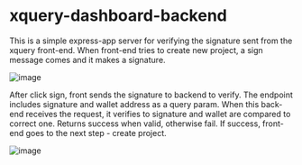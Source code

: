 # xquery-dashboard-backend

This is a simple express-app server for verifying the signature sent from the xquery front-end.
When front-end tries to create new project, a sign message comes and it makes a signature.

![image](https://user-images.githubusercontent.com/100922076/183118080-13e3c476-4f68-4ebd-81c3-1f1ae1abb33a.png)

After click sign, front sends the signature to backend to verify.
The endpoint includes signature and wallet address as a query param.
When this back-end receives the request, it verifies to signature and wallet are compared to correct one.
Returns success when valid, otherwise fail.
If success, front-end goes to the next step - create project.

![image](https://user-images.githubusercontent.com/100922076/183118746-e90e4a98-da19-47cd-8d8b-6193d0a8d20e.png)
